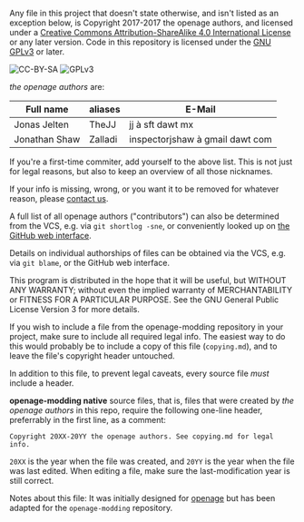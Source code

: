 Any file in this project that doesn't state otherwise, and isn't listed as an
exception below, is Copyright 2017-2017 the openage authors, and licensed
under a [Creative Commons Attribution-ShareAlike 4.0 International License](http://creativecommons.org/licenses/by-sa/4.0/)
or any later version. Code in this repository is licensed
under the [GNU GPLv3](https://www.gnu.org/licenses/gpl-3.0.en.html) or later.

![CC-BY-SA](http://i.creativecommons.org/l/by-sa/4.0/88x31.png)
![GPLv3](https://www.gnu.org/graphics/gplv3-88x31.png)


_the openage authors_ are:

| Full name                      | aliases                      | E-Mail                                        |
|--------------------------------|------------------------------|-----------------------------------------------|
| Jonas Jelten                   | TheJJ                        | jj à sft dawt mx                              |
| Jonathan Shaw                  | Zalladi                      | inspectorjshaw à gmail dawt com               |


If you're a first-time commiter, add yourself to the above list. This is not
just for legal reasons, but also to keep an overview of all those nicknames.

If your info is missing, wrong, or you want it to be removed for whatever
reason, please [contact us](README.md#contact).

A full list of all openage authors ("contributors") can also be determined
from the VCS, e.g. via `git shortlog -sne`, or conveniently looked up on
[the GitHub web interface](https://github.com/SFTtech/openage-modding/graphs/contributors).

Details on individual authorships of files can be obtained via the VCS,
e.g. via `git blame`, or the GitHub web interface.

This program is distributed in the hope that it will be useful,
but WITHOUT ANY WARRANTY; without even the implied warranty of
MERCHANTABILITY or FITNESS FOR A PARTICULAR PURPOSE.  See the
GNU General Public License Version 3 for more details.

If you wish to include a file from the openage-modding repository in your project,
make sure to include all required legal info. The easiest way to do this would probably
be to include a copy of this file (`copying.md`), and to leave the file's
copyright header untouched.

In addition to this file, to prevent legal caveats, every source file *must*
include a header.

**openage-modding native** source files, that is, files that were created by
_the openage authors_ in this repo, require the following one-line header,
preferrably in the first line, as a comment:

    Copyright 20XX-20YY the openage authors. See copying.md for legal info.

`20XX` is the year when the file was created, and `20YY` is the year when the
file was last edited. When editing a file, make sure the last-modification year
is still correct.

Notes about this file:
It was initially designed for [openage](https://github.com/SFTtech/openage/blob/master/copying.md)
but has been adapted for the `openage-modding` repository.
